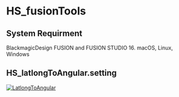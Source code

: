 # HS_fusionTools

## System Requirment
BlackmagicDesign FUSION and FUSION STUDIO 16.
macOS, Linux, Windows



## HS_latlongToAngular.setting

[![LatlongToAngular](http://img.youtube.com/vi/bAXimme33Mk/0.jpg)](https://www.youtube.com/watch?v=bAXimme33Mk)

